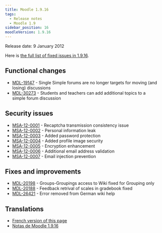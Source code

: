 ```yaml
---
title: Moodle 1.9.16
tags:
  - Release notes
  - Moodle 1.9
sidebar_position: 16
moodleVersion: 1.9.16
---
```


Release date: 9 January 2012

Here is [the full list of fixed issues in 1.9.16](http://tracker.moodle.org/secure/IssueNavigator!executeAdvanced.jspa?jqlQuery=project+%3D+mdl+AND+resolution+%3D+fixed+AND+fixVersion+in+%28%221.9.16%22%29+ORDER+BY+priority+DESC&runQuery=true&clear=true).

## Functional changes

- [MDL-19147](https://tracker.moodle.org/browse/MDL-19147) - Single Simple forums are no longer targets for moving (and losing) discussions
- [MDL-30273](https://tracker.moodle.org/browse/MDL-30273) - Students and teachers can add additional topics to a simple forum discussion

## Security issues

- [MSA-12-0001](http://moodle.org/mod/forum/discuss.php?d=194008) - Recaptcha transmission consistency issue
- [MSA-12-0002](http://moodle.org/mod/forum/discuss.php?d=194009) - Personal information leak
- [MSA-12-0003](http://moodle.org/mod/forum/discuss.php?d=194011) - Added password protection
- [MSA-12-0004](http://moodle.org/mod/forum/discuss.php?d=194012) - Added profile image security
- [MSA-12-0005](http://moodle.org/mod/forum/discuss.php?d=194013) - Encryption enhancement
- [MSA-12-0006](http://moodle.org/mod/forum/discuss.php?d=194014) - Additional email address validation
- [MSA-12-0007](http://moodle.org/mod/forum/discuss.php?d=194015) - Email injection prevention

## Fixes and improvements

- [MDL-20198](https://tracker.moodle.org/browse/MDL-20198) - Groups-Groupings access to Wiki fixed for Grouping only
- [MDL-20188](https://tracker.moodle.org/browse/MDL-20188) - Feedback retrival of scales in gradebook fixed
- [MDL-26421](https://tracker.moodle.org/browse/MDL-26421) - Error removed from German wiki help

## Translations

- [French version of this page](https://docs.moodle.org/19/fr/Notes_de_mise_à_jour_de_Moodle_1.9.16)
- [Notas de Moodle 1.9.16](https://docs.moodle.org/es/Notas_de_Moodle_1.9.16)
